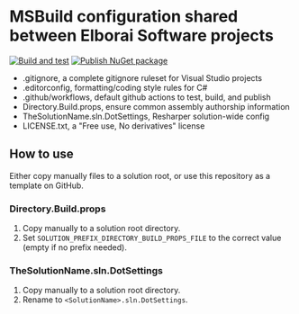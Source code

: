 # MSBuild configuration shared between Elborai Software projects

[![Build and test](https://github.com/ElboraiSoftware/REPLACE_ME/actions/workflows/build_and_test.yml/badge.svg)](https://github.com/ElboraiSoftware/REPLACE_ME/actions/workflows/build_and_test.yml)
[![Publish NuGet package](https://github.com/ElboraiSoftware/REPLACE_ME/actions/workflows/publish.yml/badge.svg)](https://github.com/ElboraiSoftware/REPLACE_ME/actions/workflows/publish.yml)

- .gitignore, a complete gitignore ruleset for Visual Studio projects
- .editorconfig, formatting/coding style rules for C#
- .github/workflows, default github actions to test, build, and publish
- Directory.Build.props, ensure common assembly authorship information
- TheSolutionName.sln.DotSettings, Resharper solution-wide config
- LICENSE.txt, a "Free use, No derivatives" license

## How to use

Either copy manually files to a solution root, or use this repository as a template on GitHub.

### Directory.Build.props

1. Copy manually to a solution root directory.
2. Set `SOLUTION_PREFIX_DIRECTORY_BUILD_PROPS_FILE` to the correct value (empty if no prefix needed).

### TheSolutionName.sln.DotSettings

1. Copy manually to a solution root directory.
2. Rename to `<SolutionName>.sln.DotSettings`.
